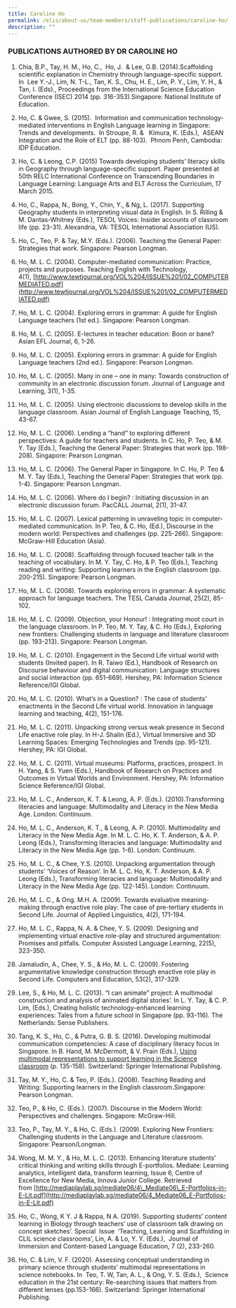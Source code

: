 ```yaml
---
title: Caroline Ho
permalink: /elis/about-us/team-members/staff-publications/caroline-ho/
description: ""
---
```


### PUBLICATIONS AUTHORED BY DR CAROLINE HO

1.  Chia, B.P., Tay, H. M., Ho, C.,  Ho, J.  & Lee, G.B. (2014).Scaffolding scientific explanation in Chemistry through language-specific support. In  Lee Y.-J., Lim, N. T-L., Tan, K. S., Chu, H. E., Lim, P. Y., Lim, Y. H., & Tan, I. (Eds)., Proceedings from the International Science Education Conference (ISEC) 2014 (pp. 316-353).Singapore: National Institute of Education.  
    
2.  Ho, C. & Gwee, S. (2015).  Information and communication technology-mediated interventions in English Language learning in Singapore:  Trends and developments.  In Stroupe, R. &   Kimura, K. (Eds.),  ASEAN Integration and the Role of ELT (pp. 88-103).  Phnom Penh, Cambodia: IDP Education.  
    
3.  Ho, C. & Leong, C.P. (2015) Towards developing students’ literacy skills in Geography through language-specific support. Paper presented at 50th RELC International Conference on Transcending Boundaries in Language Learning: Language Arts and ELT Across the Curriculum, 17 March 2015.  
    
4.  Ho, C., Rappa, N., Bong, Y., Chin, Y., & Ng, L. (2017). Supporting Geography students in interpreting visual data in English. In S. Rilling & M. Dantas-Whitney (Eds.), TESOL Voices: Insider accounts of classroom life (pp. 23-31). Alexandria, VA: TESOL International Association (US).  
    
5.  Ho, C., Teo, P. & Tay, M.Y. (Eds.). (2006). Teaching the General Paper: Strategies that work. Singapore: Pearson Longman.  
    
6.  Ho, M. L. C. (2004). Computer-mediated communication: Practice, projects and purposes. Teaching English with Technology, 4(1), [http://www.tewtjournal.org/VOL%204/ISSUE%201/02_COMPUTERMEDIATED.pdf](http://www.tewtjournal.org/VOL%204/ISSUE%201/02_COMPUTERMEDIATED.pdf)
7.  Ho, M. L. C. (2004). Exploring errors in grammar: A guide for English Language teachers (1st ed.). Singapore: Pearson Longman.
8.  Ho, M. L. C. (2005). E-lectures in teacher education: Boon or bane? Asian EFL Journal, 6, 1-26.
9.  Ho, M. L. C. (2005). Exploring errors in grammar: A guide for English Language teachers (2nd ed.). Singapore: Pearson Longman.
10.  Ho, M. L. C. (2005). Many in one – one in many: Towards construction of community in an electronic discussion forum. Journal of Language and Learning, 3(1), 1-35.
11.  Ho, M. L. C. (2005). Using electronic discussions to develop skills in the language classroom. Asian Journal of English Language Teaching, 15, 43-67.
12.  Ho, M. L. C. (2006). Lending a “hand” to exploring different perspectives: A guide for teachers and students. In C. Ho, P. Teo, & M. Y. Tay (Eds.), Teaching the General Paper: Strategies that work (pp. 198-208). Singapore: Pearson Longman.
13.  Ho, M. L. C. (2006). The General Paper in Singapore. In C. Ho, P. Teo & M. Y. Tay (Eds.), Teaching the General Paper: Strategies that work (pp. 1-4). Singapore: Pearson Longman.
14.  Ho, M. L. C. (2006). Where do I begin? : Initiating discussion in an electronic discussion forum. PacCALL Journal, 2(1), 31-47.
15.  Ho, M. L. C. (2007). Lexical patterning in unraveling topic in computer-mediated communication. In P. Teo, & C. Ho, (Ed.), Discourse in the modern world: Perspectives and challenges (pp. 225-266). Singapore: McGraw-Hill Education (Asia).
16.  Ho, M. L. C. (2008). Scaffolding through focused teacher talk in the teaching of vocabulary. In M. Y. Tay, C. Ho, & P. Teo (Eds.), Teaching reading and writing: Supporting learners in the English classroom (pp. 200-215). Singapore: Pearson Longman.
17.  Ho, M. L. C. (2008). Towards exploring errors in grammar: A systematic approach for language teachers. The TESL Canada Journal, 25(2), 85-102.
18.  Ho, M. L. C. (2009). Objection, your Honour! : Integrating moot court in the language classroom. In P. Teo, M. Y. Tay, & C. Ho (Eds.), Exploring new frontiers: Challenging students in language and literature classroom (pp. 193-213). Singapore: Pearson Longman.
19.  Ho, M. L. C. (2010). Engagement in the Second Life virtual world with students (Invited paper). In R. Taiwo (Ed.), Handbook of Research on Discourse behaviour and digital communication: Language structures and social interaction (pp. 651-669). Hershey, PA: Information Science Reference/IGI Global.
20.  Ho, M. L. C. (2010). What’s in a Question? : The case of students’ enactments in the Second Life virtual world. Innovation in language learning and teaching, 4(2), 151-176.
21.  Ho, M. L. C. (2011). Unpacking strong versus weak presence in Second Life enactive role play. In H-J. Shalin (Ed.), Virtual Immersive and 3D Learning Spaces: Emerging Technologies and Trends (pp. 95-121). Hershey, PA: IGI Global.
22.  Ho, M. L. C. (2011). Virtual museums: Platforms, practices, prospect. In H. Yang, & S. Yuen (Eds.), Handbook of Research on Practices and Outcomes in Virtual Worlds and Environment. Hershey, PA: Information Science Reference/IGI Global.
23.  Ho, M. L. C., Anderson, K. T. & Leong, A. P. (Eds.). (2010).Transforming literacies and language: Multimodality and Literacy in the New Media Age. London: Continuum.
24.  Ho, M. L. C., Anderson, K. T., & Leong, A. P. (2010). Multimodality and Literacy in the New Media Age. In M. L. C. Ho, K. T. Anderson, & A. P. Leong (Eds.), Transforming literacies and language: Multimodality and Literacy in the New Media Age (pp. 1-6). London: Continuum.
25.  Ho, M. L. C., & Chee, Y.S. (2010). Unpacking argumentation through students’ ‘Voices of Reason’. In M. L. C. Ho, K. T. Anderson, & A. P. Leong (Eds.), Transforming literacies and language: Multimodality and Literacy in the New Media Age (pp. 122-145). London: Continuum.
26.  Ho, M. L. C., & Ong. M.H. A. (2009). Towards evaluative meaning-making through enactive role play: The case of pre-tertiary students in Second Life. Journal of Applied Linguistics, 4(2), 171-194.
27.  Ho, M. L. C., Rappa, N. A. & Chee, Y. S. (2009). Designing and implementing virtual enactive role-play and structured argumentation: Promises and pitfalls. Computer Assisted Language Learning, 22(5), 323-350.
28.  Jamaludin, A., Chee, Y. S., & Ho, M. L. C. (2009). Fostering argumentative knowledge construction through enactive role play in Second Life. Computers and Education, 53(2), 317-329.
29.  Lee, S., & Ho, M. L. C. (2013). “I can animate” project: A multimodal construction and analysis of animated digital stories’. In L. Y. Tay, & C. P. Lim, (Eds.), Creating holistic technology-enhanced learning experiences: Tales from a future school in Singapore (pp. 93-116). The Netherlands: Sense Publishers.
30.  Tang, K. S., Ho, C., & Putra, G. B. S. (2016). Developing multimodal communication competencies: A case of disciplinary literacy focus in Singapore. In B. Hand, M. McDermott, & V. Prain (Eds.), [Using multimodal representations to support learning in the Science classroom](https://www.springer.com/us/book/9783319164496) (p. 135-158). Switzerland: Springer International Publishing.
31.  Tay, M. Y., Ho, C. & Teo, P. (Eds.). (2008). Teaching Reading and Writing: Supporting learners in the English classroom.Singapore: Pearson Longman.
32.  Teo, P., & Ho, C. (Eds.). (2007). Discourse in the Modern World: Perspectives and challenges. Singapore: McGraw-Hill.
33.  Teo, P., Tay, M. Y., & Ho, C. (Eds.). (2009). Exploring New Frontiers: Challenging students in the Language and Literature classroom. Singapore: Pearson/Longman.
34.  Wong, M. M. Y., & Ho, M. L. C. (2013). Enhancing literature students’ critical thinking and writing skills through E-portfolios. Mediate: Learning analytics, intelligent data, transform learning, Issue 6, Centre of Excellence for New Media, Innova Junior College. Retrieved from [http://mediaplaylab.sg/mediate06/4\_Mediate06\_E-Portfolios-in-E-Lit.pdf](http://mediaplaylab.sg/mediate06/4_Mediate06_E-Portfolios-in-E-Lit.pdf)
35.  Ho, C., Wong, K Y. J & Rappa, N A. (2019). Supporting students’ content learning in Biology through teachers’ use of classroom talk drawing on concept sketches’. Special  Issue  ‘Teaching, Learning and Scaffolding in CLIL science classrooms’, Lin, A. & Lo, Y. Y. (Eds.),  Journal of Immersion and Content-based Language Education, 7 (2), 233-260.
36.  Ho, C. & Lim, V. F. (2020). Assessing conceptual understanding in primary science through students’ multimodal representations in science notebooks. In  Teo, T. W, Tan, A. L., & Ong, Y. S. (Eds.),  Science education in the 21st century: Re-searching issues that matters from different lenses (pp.153-166). Switzerland: Springer International Publishing.